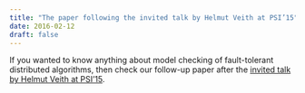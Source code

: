 ```yaml
---
title: "The paper following the invited talk by Helmut Veith at PSI’15"
date: 2016-02-12
draft: false
---
```

<p>If you wanted to know anything about model checking of fault-tolerant distributed algorithms, then check our follow-up paper after the <a href="http://forsyte.at/download/kvw-psi15.pdf">invited talk by Helmut Veith at PSI’15</a>.</p>
